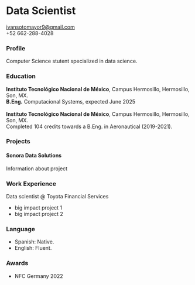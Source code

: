 
#  Data Scientist
ivansotomayor9@gmail.com<br>
+52 662-288-4028<br>

###  Profile
Computer Science stutent specialized in data science.

###  Education
**Instituto Tecnológico Nacional de México**, Campus Hermosillo, Hermosillo, Son, MX.<br>
**B.Eng.** Computacional Systems, expected June 2025 <br><br>
**Instituto Tecnológico Nacional de México**, Campus Hermosillo, Hermosillo, Son, MX.<br>
Completed 104 credits towards a B.Eng. in Aeronautical (2019-2021).
  
###  Projects
####  Sonora Data Solutions<br>
Information about project
  <!--- [see my cv](/assets/CV%20Carlos Sotomayor.pdf). -->
  
###  Work Experience
Data scientist  @ Toyota Financial Services
- big impact project 1
- big impact project 2
  
### Language
- Spanish: Native.
- English: Fluent.
  
  
###  Awards
-  NFC Germany 2022
